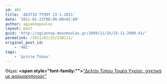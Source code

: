 ```yaml
---
id: 401
title: 'ΔΕΛΤΙΟ ΤΥΠΟΥ 23-1-2011'
date: '2011-01-23T00:00:00+02:00'
author: agiannopoulos
layout: post
guid: 'http://agiannop.mousmoulas.gr/2009/11/25/25-11-2009-41/'
permalink: /2011/01/23/230111/
original_post_id:
    - '401'
tags:
    - 'Δελτία Τύπου'
---
```


Θέμα: **<span style="font-family:""></span>**[“Δελτίο Τύπου Τομέα Υγείας, σχετικά με φαρμακοποιούς” ](/wp-content/uploads/2009/11/23012011_dt_gia_farmakopoioys.pdf)